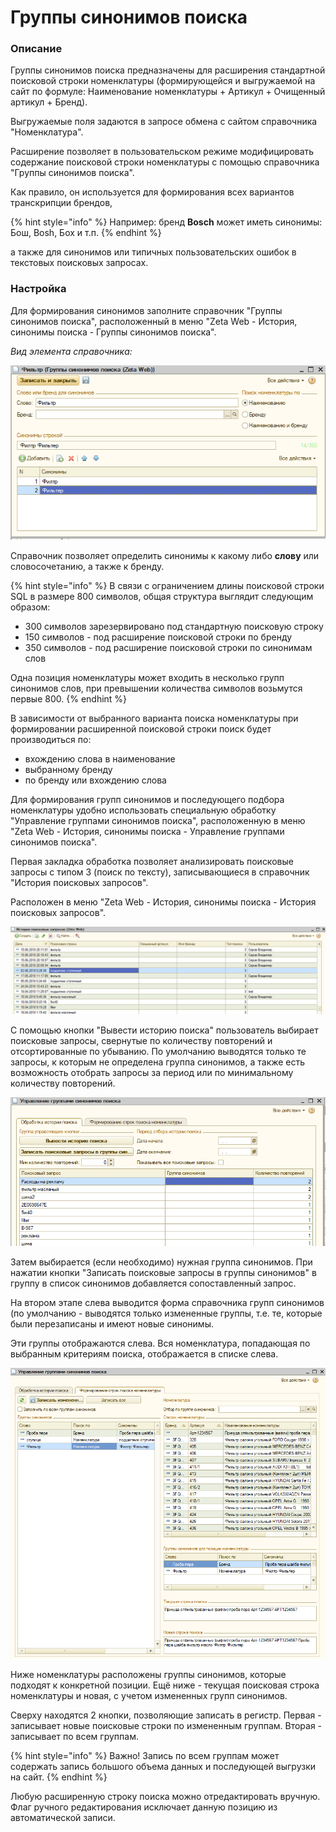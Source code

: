 # Группы синонимов поиска

### Описание

Группы синонимов поиска предназначены для расширения стандартной поисковой строки номенклатуры \(формирующейся и выгружаемой на сайт по формуле: Наименование номенклатуры + Артикул + Очищенный артикул + Бренд\). 

Выгружаемые поля задаются в запросе обмена с сайтом справочника "Номенклатура".

Расширение позволяет в пользовательском режиме модифицировать содержание поисковой строки номенклатуры с помощью справочника "Группы синонимов поиска".

Как правило, он используется для формирования всех вариантов транскрипции брендов,

{% hint style="info" %}
Например: бренд **Bosch** может иметь синонимы: Бош, Bosh, Бох и т.п.
{% endhint %}

а также для синонимов или типичных пользовательских ошибок в текстовых поисковых запросах.

### Настройка

Для формирования синонимов заполните справочник "Группы синонимов поиска", расположенный в меню "Zeta Web - История, синонимы поиска - Группы синонимов поиска".

_Вид элемента справочника:_

![&#x421;&#x438;&#x43D;&#x43E;&#x43D;&#x438;&#x43C;&#x44B; &#x43F;&#x43E;&#x438;&#x441;&#x43A;&#x430;](../.gitbook/assets/image%20%288%29.png)

Справочник позволяет определить синонимы к какому либо **слову** или словосочетанию, а также к  бренду. 

{% hint style="info" %}
В связи с ограничением длины поисковой строки SQL в размере 800 символов, общая структура выглядит следующим образом:

* 300 символов зарезервировано под стандартную поисковую строку
* 150 символов - под расширение поисковой строки по бренду
* 350 символов - под расширение поисковой строки по синонимам слов

Одна позиция номенклатуры может входить в несколько групп синонимов слов, при превышении количества символов возьмутся первые 800.
{% endhint %}

В зависимости от выбранного варианта поиска номенклатуры при формировании расширенной поисковой строки поиск будет производиться по:

* вхождению слова в наименование
* выбранному бренду
* по бренду или вхождению слова

Для формирования групп синонимов и последующего подбора номенклатуры удобно использовать специальную обработку "Управление группами синонимов поиска", расположенную в меню "Zeta Web - История, синонимы поиска - Управление группами синонимов поиска".

Первая закладка обработка позволяет анализировать поисковые запросы с типом 3 \(поиск по тексту\), записывающиеся в справочник "История поисковых запросов".

Расположен в меню "Zeta Web - История, синонимы поиска - История поисковых запросов".

![&#x418;&#x441;&#x442;&#x43E;&#x440;&#x438;&#x44F; &#x43F;&#x43E;&#x438;&#x441;&#x43A;&#x43E;&#x432;&#x44B;&#x445; &#x437;&#x430;&#x43F;&#x440;&#x43E;&#x441;&#x43E;&#x432; &#x441; &#x43E;&#x442;&#x431;&#x43E;&#x440;&#x43E;&#x43C; &#x43F;&#x43E; &#x442;&#x438;&#x43F;&#x443; &#x43F;&#x43E;&#x438;&#x441;&#x43A;&#x430;](../.gitbook/assets/image%20%28385%29.png)

С помощью кнопки "Вывести историю поиска" пользователь выбирает поисковые запросы, свернутые по количеству повторений и отсортированные по убыванию. По умолчанию выводятся только те запросы, к которым не определена группа синонимов, а также есть возможность отобрать запросы за период или по минимальному количеству повторений.

![](../.gitbook/assets/image%20%28122%29.png)

Затем выбирается \(если необходимо\) нужная группа синонимов. При нажатии кнопки "Записать поисковые запросы в группы синонимов" в группу в список синонимов добавляется сопоставленный запрос.

На втором этапе слева выводится форма справочника групп синонимов \(по умолчанию - выводятся только измененные группы, т.е. те, которые были перезаписаны и имеют новые синонимы.

Эти группы отображаются слева. Вся номенклатура, попадающая по выбранным критериям поиска, отображается в списке слева. 

![](../.gitbook/assets/image%20%28235%29.png)

Ниже номенклатуры расположены группы синонимов, которые подходят к конкретной позиции. Ещё ниже - текущая поисковая строка номенклатуры и новая, с учетом измененных групп синонимов.

Сверху находятся 2 кнопки, позволяющие записать в регистр. Первая - записывает новые поисковые строки по измененным группам. Вторая - записывает по всем группам. 

{% hint style="info" %}
Важно! Запись по всем группам может содержать запись большого объема данных и последующей выгрузки на сайт.
{% endhint %}

Любую расширенную строку поиска можно отредактировать вручную. Флаг ручного редактирования исключает данную позицию из автоматической записи.



